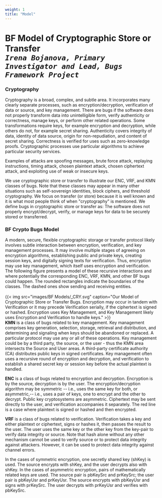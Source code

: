 ```yaml
---
weight: 1
title: "Model"
---
```

# BF Model of Cryptographic Store or Transfer <br/>_`Irena Bojanova, Primary Investigator and Lead, Bugs Framework Project`_

### Cryptography

Cryptography is a broad, complex, and subtle area. It incorporates many clearly separate processes, such as encryption/decryption, verification of data or source, and key management. There are bugs if the software does not properly transform data into unintelligible form, verify authenticity or correctness, manage keys, or perform other related operations. Some transformations require keys, for example encryption and decryption, while others do not, for example secret sharing. Authenticity covers integrity of data, identity of data source, origin for non-repudiation, and content of secret sharing. Correctness is verified for uses such as zero-knowledge proofs. Cryptographic processes use particular algorithms to achieve particular security services.

Examples of attacks are spoofing messages, brute force attack, replaying instructions, timing attack, chosen plaintext attack, chosen ciphertext attack, and exploiting use of weak or insecure keys.

We use cryptographic store or transfer to illustrate our ENC, VRF, and KMN classes of bugs. Note that these classes may appear in many other situations such as self-sovereign identities, block ciphers, and threshold cryptography. We focus on transfer (or store) because it is well known and it is what most people think of when "cryptography" is mentioned. We define bugs in cryptographic store or transfer as: The software does not properly encrypt/decrypt, verify, or manage keys for data to be securely stored or transferred.

### BF Crypto Bugs Model

A modern, secure, flexible cryptographic storage or transfer protocol likely involves subtle interaction between encryption, verification, and key management processes. It may involve multiple stages of agreeing on encryption algorithms, establishing public and private keys, creating session keys, and digitally signing texts for verification. Thus, encryption may use key management, which itself uses encryption and verification. The following figure presents a model of these recursive interactions and where potentially the corresponding ENC, VRF, KMN, and other BF bugs could happen. The rounded rectangles indicate the boundaries of the classes. The dashed ones show sending and receiving entities.
<br/><br/>
{{< img src="images/BF Models/_CRY.svg" caption="Our Model of Cryptographic Store or Transfer Bugs. Encryption may occur in tandem with Verification or it may precede Verification serially, if the ciphertext is signed or hashed. Encryption uses Key Management, and Key Management likely uses Encryption and Verification to handle keys." >}}
<br/>
**KMN** is a class of bugs related to key management. Key management comprises key generation, selection, storage, retrieval and distribution, and determining and signaling when keys should be abandoned or replaced. A particular protocol may use any or all of these operations. Key management could be by a third party, the source, or the user - thus the KMN area intersects the Source and User areas. A third-party certificate authority (CA) distributes public keys in signed certificates. Key management often uses a recursive round of encryption and decryption, and verification to establish a shared secret key or session key before the actual plaintext is handled.

**ENC** is a class of bugs related to encryption and decryption. Encryption is by the source, decryption is by the user. The encryption/decryption algorithm may be symmetric -- i.e., uses the same key for both, or asymmetric,-- i.e., uses a pair of keys, one to encrypt and the other to decrypt. Public key cryptosystems are asymmetric. Ciphertext may be sent directly to the user, and verification accompanies it separately. The red line is a case where plaintext is signed or hashed and then encrypted.

**VRF** is a class of bugs related to verification. Verification takes a key and either plaintext or ciphertext, signs or hashes it, then passes the result to the user. The user uses the same key or the other key from the key-pair to verify data integrity or source. Note that hash alone without any other mechanism cannot be used to verify source or to protect data integrity against attackers. However, it can be used to protect data integrity against channel errors.

In the cases of symmetric encryption, one secretly shared key (shKey) is used. The source encrypts with shKey, and the user decrypts also with shKey. In the cases of asymmetric encryption, pairs of mathematically related keys are used. The source pair is pbKeySrc and prKeySrc; the user pair is pbKeyUsr and prKeyUsr. The source encrypts with pbKeyUsr and signs with prKeySrc. The user decrypts with prKeyUsr and verifies with pbKeySrc.